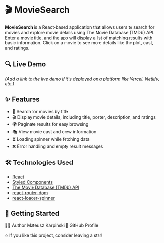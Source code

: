  # 🎬 MovieSearch

**MovieSearch** is a React-based application that allows users to search for movies and explore movie details using The Movie Database (TMDb) API. Enter a movie title, and the app will display a list of matching results with basic information. Click on a movie to see more details like the plot, cast, and ratings.

## 🔍 Live Demo

*(Add a link to the live demo if it's deployed on a platform like Vercel, Netlify, etc.)*

## ✨ Features

- 🔎 Search for movies by title
- 🎬 Display movie details, including title, poster, description, and ratings
- 🌍 Paginate results for easy browsing
- 🎭 View movie cast and crew information
- ⏳ Loading spinner while fetching data
- ❌ Error handling and empty result messages

## 🛠️ Technologies Used

- [React](https://reactjs.org/)
- [Styled Components](https://styled-components.com/)
- [The Movie Database (TMDb) API](https://www.themoviedb.org/documentation/api)
- [react-router-dom](https://reactrouter.com/)
- [react-loader-spinner](https://mhnpd.github.io/react-loader-spinner/)

## 🚀 Getting Started









🧑‍💻 Author
Mateusz Karpiński
🔗 GitHub Profile

⭐ If you like this project, consider leaving a star!

